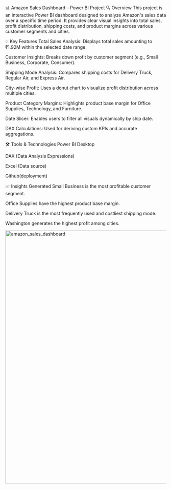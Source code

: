 📊 Amazon Sales Dashboard – Power BI Project
🔍 Overview
This project is an interactive Power BI dashboard designed to analyze Amazon's sales data over a specific time period. It provides clear visual insights into total sales, profit distribution, shipping costs, and product margins across various customer segments and cities.

💡 Key Features
Total Sales Analysis: Displays total sales amounting to ₹1.92M within the selected date range.

Customer Insights: Breaks down profit by customer segment (e.g., Small Business, Corporate, Consumer).

Shipping Mode Analysis: Compares shipping costs for Delivery Truck, Regular Air, and Express Air.

City-wise Profit: Uses a donut chart to visualize profit distribution across multiple cities.

Product Category Margins: Highlights product base margin for Office Supplies, Technology, and Furniture.

Date Slicer: Enables users to filter all visuals dynamically by ship date.

DAX Calculations: Used for deriving custom KPIs and accurate aggregations.

🛠️ Tools & Technologies
Power BI Desktop

DAX (Data Analysis Expressions)

Excel (Data source)

Github(deployment)

📈 Insights Generated
Small Business is the most profitable customer segment.

Office Supplies have the highest product base margin.

Delivery Truck is the most frequently used and costliest shipping mode.

Washington generates the highest profit among cities.







<img width="613" height="790" alt="amazon_sales_dashboard" src="https://github.com/user-attachments/assets/ca72bbd6-b845-45d1-9603-e909dcea9b02" />














